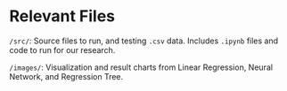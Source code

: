 # Relevant Files

`/src/`: Source files to run, and testing `.csv` data. Includes `.ipynb` files and code to run for our research.

`/images/`: Visualization and result charts from Linear Regression, Neural Network, and Regression Tree.
